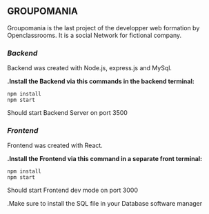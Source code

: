 ## **GROUPOMANIA**

Groupomania is the last project of the developper web formation by Openclassrooms.
It is a social Network for fictional company.


### ***Backend***

Backend was created with Node.js, express.js and MySql.

  **.Install the Backend via this commands in the backend terminal:**

    npm install
    npm start
   
 Should start Backend Server on port 3500


### ***Frontend***

Frontend was created with React.

**.Install the Frontend via this command in a separate front terminal:**

    npm install
    npm start
 
 Should start Frontend dev mode on port 3000
 


.Make sure to install the SQL file in your Database software manager


